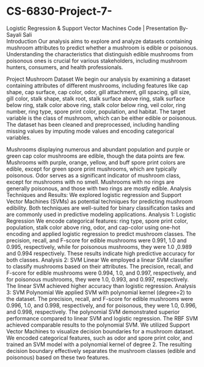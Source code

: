# CS-6830-Project-7-
Logistic Regression & Support Vector Machines
Code | Presentation						           By- Sayali Sali \
Introduction
Our analysis aims to explore and analyze datasets containing mushroom attributes to predict whether a mushroom is edible or poisonous. Understanding the characteristics that distinguish edible mushrooms from poisonous ones is crucial for various stakeholders, including mushroom hunters, consumers, and health professionals.

Project Mushroom
Dataset
We begin our analysis by examining a dataset containing attributes of different mushrooms, including features like cap shape, cap surface, cap color, odor, gill attachment, gill spacing, gill size, gill color, stalk shape, stalk root, stalk surface above ring, stalk surface below ring, stalk color above ring, stalk color below ring, veil color, ring number, ring type, spore print color, population, and habitat. The target variable is the class of mushroom, which can be either edible or poisonous. The dataset has been cleaned and preprocessed, including handling missing values by imputing mode values and encoding categorical variables.


Mushrooms displaying numerous and abundant population and purple or green cap color mushrooms are edible, though the data points are few. Mushrooms with purple, orange, yellow, and buff spore print colors are edible, except for green spore print mushrooms, which are typically poisonous. Odor serves as a significant indicator of mushroom class, except for mushrooms with no smell. Mushrooms with no rings are generally poisonous, and those with two rings are mostly edible. 
Analysis Techniques and Results:
We explored logistic regression and Support Vector Machines (SVMs) as potential techniques for predicting mushroom edibility. Both techniques are well-suited for binary classification tasks and are commonly used in predictive modeling applications.
Analysis 1: Logistic Regression
We encode categorical features: ring type, spore print color, population, stalk color above ring, odor, and cap-color using one-hot encoding and applied logistic regression to predict mushroom classes. The precision, recall, and F-score for edible mushrooms were 0.991, 1.0 and 0.995, respectively, while for poisonous mushrooms, they were 1.0 ,0.989 and 0.994 respectively. These results indicate high predictive accuracy for both classes.
Analysis 2: SVM Linear
We employed a linear SVM classifier to classify mushrooms based on their attributes. The precision, recall, and F-score for edible mushrooms were 0.994, 1.0, and 0.997, respectively, and for poisonous mushrooms, they were 1.0, 0.993, and 0.997, respectively. The linear SVM achieved higher accuracy than logistic regression.
Analysis 3: SVM Polynomial
We applied SVM with polynomial kernel (degree=2) to the dataset. The precision, recall, and F-score for edible mushrooms were 0.996, 1.0, and 0.998, respectively, and for poisonous, they were 1.0, 0.996, and 0.998, respectively. The polynomial SVM demonstrated superior performance compared to linear SVM and logistic regression. The RBF SVM achieved comparable results to the polynomial SVM.
We utilized Support Vector Machines to visualize decision boundaries for a mushroom dataset. We encoded categorical features, such as odor and spore print color, and trained an SVM model with a polynomial kernel of degree 2. The resulting decision boundary effectively separates the mushroom classes (edible and poisonous) based on these two features.





